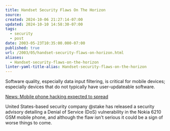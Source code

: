 ```yaml
---
title: Handset Security Flaws On The Horizon
source: 
created: 2024-10-06 21:27:14-07:00
updated: 2024-10-10 14:58:30-07:00
tags:
  - security
  - post
date: 2003-05-23T10:35:00.000-07:00
published: true
url: /2003/05/handset-security-flaws-on-horizon.html
aliases:
  - Handset-security-flaws-on-the-horizon
linter-yaml-title-alias: Handset-security-flaws-on-the-horizon
---
```



Software quality, especially data input filtering, is critical for mobile devices; especially devices that do not typically have user-updateable software.  
  
[News: Mobile phone hacking expected to spread](http://zdnet.com.com/2100-1105-986083.html "News: Mobile phone hacking expected to spread")  
  
United States-based security company @stake has released a security advisory detailing a Denial of Service (DoS) vulnerability in the Nokia 6210 GSM mobile phone, and although the flaw isn't serious it could be a sign of worse things to come.